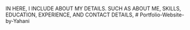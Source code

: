 IN HERE, I INCLUDE ABOUT MY DETAILS.
SUCH AS ABOUT ME, SKILLS, EDUCATION, EXPERIENCE, AND CONTACT DETAILS, # Portfolio-Website-by-Yahani
